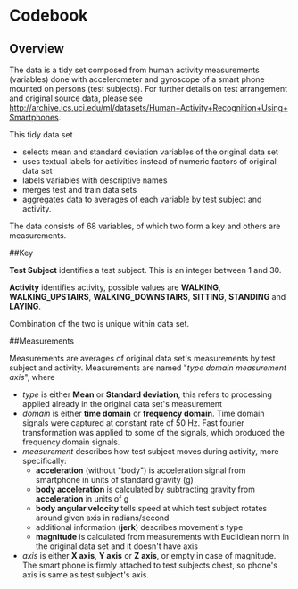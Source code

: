 Codebook
========

## Overview

The data is a tidy set composed from human activity measurements (variables) done with accelerometer and gyroscope of a smart phone mounted on persons (test subjects). For further details on test arrangement and original source data, please see http://archive.ics.uci.edu/ml/datasets/Human+Activity+Recognition+Using+Smartphones. 

This tidy data set
* selects mean and standard deviation variables of the original data set
* uses textual labels for activities instead of numeric factors of original data set
* labels variables with descriptive names
* merges test and train data sets
* aggregates data to averages of each variable by test subject and activity.

The data consists of 68 variables, of which two form a key and others are measurements.

##Key

**Test Subject** identifies a test subject. This is an integer between 1 and 30.

**Activity** identifies activity, possible values are **WALKING**, **WALKING_UPSTAIRS**, **WALKING_DOWNSTAIRS**, **SITTING**, **STANDING** and **LAYING**.

Combination of the two is unique within data set.

##Measurements

Measurements are averages of original data set's measurements by test subject and activity. Measurements are named "*type* *domain* *measurement* *axis*", where
* *type* is either **Mean** or **Standard deviation**, this refers to processing applied already in the original data set's measurement
* *domain* is either **time domain** or **frequency domain**. Time domain signals were captured at constant rate of 50 Hz. Fast fourier transformation was applied to some of the signals, which produced the frequency domain signals.
* *measurement* describes how test subject moves during activity, more specifically:
  * **acceleration** (without "body") is acceleration signal from smartphone in units of standard gravity (g)
  * **body acceleration** is calculated by subtracting gravity from **acceleration** in units of g
  * **body angular velocity** tells speed at which test subject rotates around given axis in radians/second
  * additional information (**jerk**) describes movement's type
  * **magnitude** is calculated from measurements with Euclidiean norm in the original data set and it doesn't have axis
* *axis* is either **X axis**, **Y axis** or **Z axis**, or empty in case of magnitude. The smart phone is firmly attached to test subjects chest, so phone's axis is same as test subject's axis.
